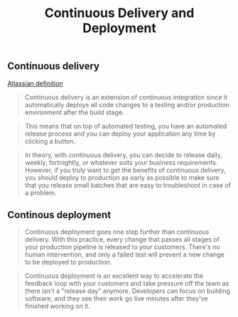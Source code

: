 ﻿---
title: Continuous Delivery and Deployment
---
## Continuous delivery 

[Atlassian definition](https://www.atlassian.com/continuous-delivery/principles/continuous-integration-vs-delivery-vs-deployment)

> Continuous delivery is an extension of continuous integration since it automatically deploys all code changes to a testing and/or production environment after the build stage. 

> This means that on top of automated testing, you have an automated release process and you can deploy your application any time by clicking a button.

> In theory, with continuous delivery, you can decide to release daily, weekly, fortnightly, or whatever suits your business requirements. However, if you truly want to get the benefits of continuous delivery, you should deploy to production as early as possible to make sure that you release small batches that are easy to troubleshoot in case of a problem.

## Continous deployment

> Continuous deployment goes one step further than continuous delivery. With this practice, every change that passes all stages of your production pipeline is released to your customers. There's no human intervention, and only a failed test will prevent a new change to be deployed to production.

> Continuous deployment is an excellent way to accelerate the feedback loop with your customers and take pressure off the team as there isn't a "release day" anymore. Developers can focus on building software, and they see their work go live minutes after they've finished working on it.